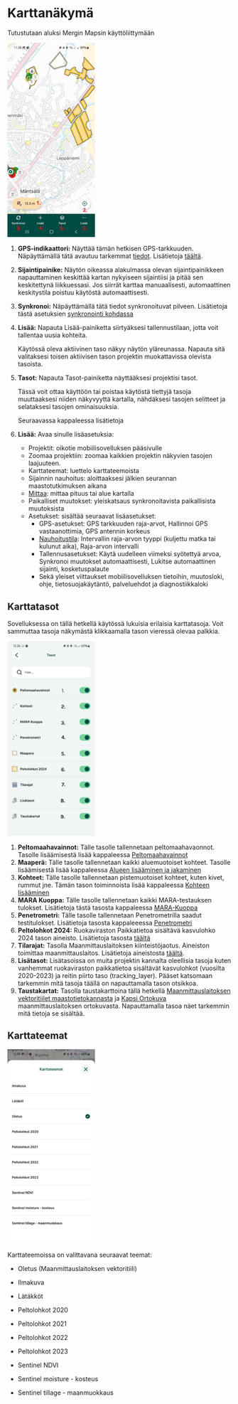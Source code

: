 # **Karttanäkymä**

Tutustutaan aluksi Mergin Mapsin käyttöliittymään

<img src="img/karttanäkymä.png" width="39%"/>

1.  **GPS-indikaattori:** Näyttää tämän hetkisen GPS-tarkkuuden. Näpäyttämällä tätä avautuu tarkemmat [tiedot](https://gispocoding.github.io/eip-peltomappi/img/gps_info_mm.jpg). Lisätietoja [täältä](https://gispocoding.github.io/eip-peltomappi/yleiset_asetukset.html#mista-naet-gps-tarkkuuden).

2.  **Sijaintipainike:** Näytön oikeassa alakulmassa olevan sijaintipainikkeen napauttaminen keskittää kartan nykyiseen sijaintiisi ja pitää sen keskitettynä liikkuessasi. Jos siirrät karttaa manuaalisesti, automaattinen keskitystila poistuu käytöstä automaattisesti.

3.  **Synkronoi:** Näpäyttämällä tätä tiedot synkronoituvat pilveen. Lisätietoja tästä asetuksien [synkronointi kohdassa](https://gispocoding.github.io/eip-peltomappi/yleiset_asetukset.html#mergin-mapsin-synkronointi-mobiilisovelluksessa)

4.  **Lisää:** Napauta Lisää-painiketta siirtyäksesi tallennustilaan, jotta voit tallentaa uusia kohteita.

    Käytössä oleva aktiivinen taso näkyy näytön yläreunassa. Napauta sitä valitaksesi toisen aktiivisen tason projektin muokattavissa olevista tasoista.

5.  **Tasot:** Napauta Tasot-painiketta näyttääksesi projektisi tasot.

    Tässä voit ottaa käyttöön tai poistaa käytöstä tiettyjä tasoja muuttaaksesi niiden näkyvyyttä kartalla, nähdäksesi tasojen selitteet ja selataksesi tasojen ominaisuuksia.

    Seuraavassa kappaleessa lisätietoja

6.  **Lisää:** Avaa sinulle lisäasetuksia:

    -   Projektit: oikotie mobiilisovelluksen pääsivulle
    -   Zoomaa projektiin: zoomaa kaikkien projektin näkyvien tasojen laajuuteen.
    -   Karttateemat: luettelo karttateemoista
    -   Sijainnin nauhoitus: aloittaaksesi jälkien seurannan maastotutkimuksen aikana
    -   [Mittaa](https://gispocoding.github.io/eip-peltomappi/mittaus.html): mittaa pituus tai alue kartalla
    -   Paikalliset muutokset: yleiskatsaus synkronoitavista paikallisista muutoksista
    -   Asetukset: sisältää seuraavat lisäasetukset:
        -   GPS-asetukset: GPS tarkkuuden raja-arvot, Hallinnoi GPS vastaanottimia, GPS antennin korkeus
        -   [Nauhoitustila](https://gispocoding.github.io/eip-peltomappi/reitin_nauhoitus.html): Intervallin raja-arvon tyyppi (kuljettu matka tai kulunut aika), Raja-arvon intervalli
        -   Tallennusasetukset: Käytä uudelleen viimeksi syötettyä arvoa, Synkronoi muutokset automaattisesti, Lukitse automaattinen sijainti, kosketuspalaute
        -   Sekä yleiset viittaukset mobiilisovelluksen tietoihin, muutosloki, ohje, tietosuojakäytäntö, palveluehdot ja diagnostiikkaloki

## **Karttatasot**

Sovelluksessa on tällä hetkellä käytössä lukuisia erilaisia karttatasoja. Voit sammuttaa tasoja näkymästä klikkaamalla tason vieressä olevaa palkkia.

<img src="img/karttatasot_v2.jpg" width="39%"/>

1.  **Peltomaahavainnot:** Tälle tasolle tallennetaan peltomaahavaonnot. Tasolle lisäämisestä lisää kappaleessa [Peltomaahavainnot](https://gispocoding.github.io/eip-peltomappi/peltomaahavainnot.html)
2. **Maaperä:** Tälle tasolle tallennetaan kaikki aluemuotoiset kohteet. Tasolle lisäämisestä lisää kappaleessa [Alueen lisääminen ja jakaminen](https://gispocoding.github.io/eip-peltomappi/alueen_lis%C3%A4%C3%A4minen.html)
3.  **Kohteet:** Tälle tasolle tallennetaan pistemuotoiset kohteet, kuten kivet, rummut jne. Tämän tason toiminnoista lisää kappaleessa [Kohteen lisääminen](https://gispocoding.github.io/eip-peltomappi/kohteen_lis%C3%A4%C3%A4minen.html)
4.  **MARA Kuoppa:** Tälle tasolle tallennetaan kaikki MARA-testauksen tulokset. Lisätietoja tästä tasosta kappaleessa [MARA-Kuoppa](https://gispocoding.github.io/eip-peltomappi/mara_kuoppa.html)
5.  **Penetrometri:** Tälle tasolle tallennetaan Penetrometrilla saadut testitulokset. Lisätietoja tasosta kappaleeessa [Penetrometri](https://gispocoding.github.io/eip-peltomappi/penetrometri.html)
6.  **Peltolohkot 2024:** Ruokaviraston Paikkatietoa sisältävä kasvulohko 2024 tason aineisto. Lisätietoja tasosta [täältä](https://www.ruokavirasto.fi/tietoa-meista/julkaistut-tietoaineistot/paikkatietoaineistot/)
7.  **Tilarajat:** Tasolla Maanmittauslaitoksen kiinteistöjaotus. Aineiston toimittaa maanmittauslaitos. Lisätietoja aineistosta [täältä](https://www.maanmittauslaitos.fi/sites/maanmittauslaitos.fi/files/attachments/2020/06/Vektoritiilipalvelun%20esittely.pdf).
8.   **Lisätasot:** Lisätasoissa on muita projektin kannalta oleellisia tasoja kuten vanhemmat ruokaviraston paikkatietoa sisältävät kasvulohkot (vuosilta 2020-2023) ja reitin piirto taso (tracking_layer). Pääset katsomaan tarkemmin mitä tasoja täällä on napauttamalla tason otsikkoa.
9. **Taustakartat:** Tasolla taustakarttoina tällä hetkellä [Maanmittauslaitoksen vektoritiilet maastotietokannasta](https://www.maanmittauslaitos.fi/kartat-ja-paikkatieto/aineistot-ja-rajapinnat/karttojen-rajapintapalvelut/karttakuvapalvelu-wms) ja [Kapsi Ortokuva](https://kartat.kapsi.fi/) maanmittauslaitoksen ortokuvasta. Napauttamalla tasoa näet tarkemmin mitä tietoja se sisältää.


## **Karttateemat**

<img src="img/karttateemat.jpg" width="39%"/>

Karttateemoissa on valittavana seuraavat teemat:

-   Oletus (Maanmittauslaitoksen vektoritiili)

-   Ilmakuva

-   Lätäkköt

-   Peltolohkot 2020

-   Peltolohkot 2021

-   Peltolohkot 2022

-   Peltolohkot 2023

-   Sentinel NDVI

-   Sentinel moisture - kosteus

-   Sentinel tillage - maanmuokkaus
